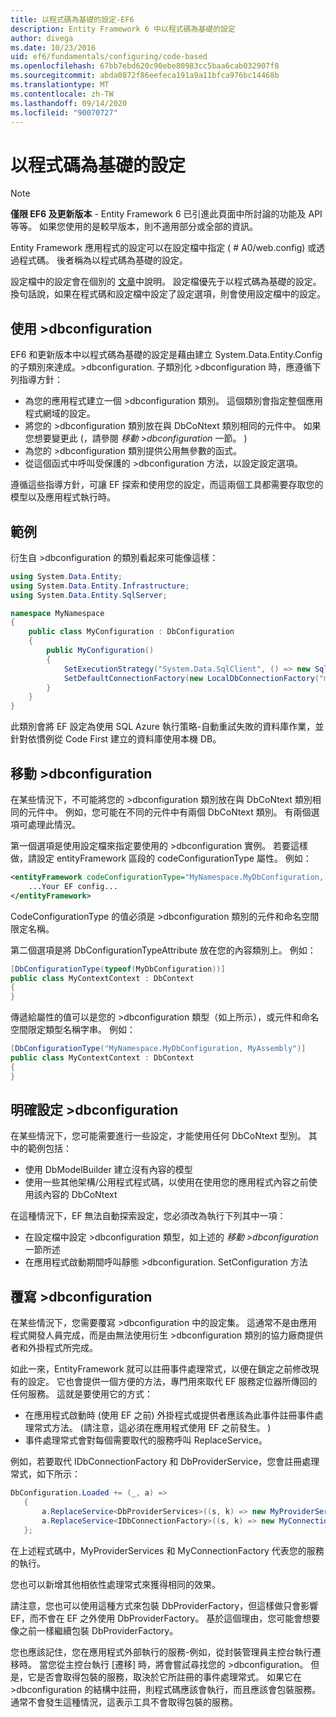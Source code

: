 ```yaml
---
title: 以程式碼為基礎的設定-EF6
description: Entity Framework 6 中以程式碼為基礎的設定
author: divega
ms.date: 10/23/2016
uid: ef6/fundamentals/configuring/code-based
ms.openlocfilehash: 67bb7ebd620c90ebe80983cc5baa6cab032907f8
ms.sourcegitcommit: abda0872f86eefeca191a9a11bfca976bc14468b
ms.translationtype: MT
ms.contentlocale: zh-TW
ms.lasthandoff: 09/14/2020
ms.locfileid: "90070727"
---
```

# <a name="code-based-configuration"></a>以程式碼為基礎的設定
> [!NOTE]
> **僅限 EF6 及更新版本** - Entity Framework 6 已引進此頁面中所討論的功能及 API 等等。 如果您使用的是較早版本，則不適用部分或全部的資訊。  

Entity Framework 應用程式的設定可以在設定檔中指定 ( # A0/web.config) 或透過程式碼。 後者稱為以程式碼為基礎的設定。  

設定檔中的設定會在個別的 [文章](xref:ef6/fundamentals/configuring/config-file)中說明。 設定檔優先于以程式碼為基礎的設定。 換句話說，如果在程式碼和設定檔中設定了設定選項，則會使用設定檔中的設定。  

## <a name="using-dbconfiguration"></a>使用 >dbconfiguration  

EF6 和更新版本中以程式碼為基礎的設定是藉由建立 System.Data.Entity.Config 的子類別來達成。>dbconfiguration. 子類別化 >dbconfiguration 時，應遵循下列指導方針：  

- 為您的應用程式建立一個 >dbconfiguration 類別。 這個類別會指定整個應用程式網域的設定。  
- 將您的 >dbconfiguration 類別放在與 DbCoNtext 類別相同的元件中。 如果您想要變更此 (，請參閱 *移動 >dbconfiguration* 一節。 )   
- 為您的 >dbconfiguration 類別提供公用無參數的函式。  
- 從這個函式中呼叫受保護的 >dbconfiguration 方法，以設定設定選項。  

遵循這些指導方針，可讓 EF 探索和使用您的設定，而這兩個工具都需要存取您的模型以及應用程式執行時。  

## <a name="example"></a>範例  

衍生自 >dbconfiguration 的類別看起來可能像這樣：  

``` csharp
using System.Data.Entity;
using System.Data.Entity.Infrastructure;
using System.Data.Entity.SqlServer;

namespace MyNamespace
{
    public class MyConfiguration : DbConfiguration
    {
        public MyConfiguration()
        {
            SetExecutionStrategy("System.Data.SqlClient", () => new SqlAzureExecutionStrategy());
            SetDefaultConnectionFactory(new LocalDbConnectionFactory("mssqllocaldb"));
        }
    }
}
```  

此類別會將 EF 設定為使用 SQL Azure 執行策略-自動重試失敗的資料庫作業，並針對依慣例從 Code First 建立的資料庫使用本機 DB。  

## <a name="moving-dbconfiguration"></a>移動 >dbconfiguration  

在某些情況下，不可能將您的 >dbconfiguration 類別放在與 DbCoNtext 類別相同的元件中。 例如，您可能在不同的元件中有兩個 DbCoNtext 類別。 有兩個選項可處理此情況。  

第一個選項是使用設定檔來指定要使用的 >dbconfiguration 實例。 若要這樣做，請設定 entityFramework 區段的 codeConfigurationType 屬性。 例如：  

``` xml
<entityFramework codeConfigurationType="MyNamespace.MyDbConfiguration, MyAssembly">
    ...Your EF config...
</entityFramework>
```  

CodeConfigurationType 的值必須是 >dbconfiguration 類別的元件和命名空間限定名稱。  

第二個選項是將 DbConfigurationTypeAttribute 放在您的內容類別上。 例如：  

``` csharp  
[DbConfigurationType(typeof(MyDbConfiguration))]
public class MyContextContext : DbContext
{
}
```  

傳遞給屬性的值可以是您的 >dbconfiguration 類型（如上所示），或元件和命名空間限定類型名稱字串。 例如：  

``` csharp
[DbConfigurationType("MyNamespace.MyDbConfiguration, MyAssembly")]
public class MyContextContext : DbContext
{
}
```  

## <a name="setting-dbconfiguration-explicitly"></a>明確設定 >dbconfiguration  

在某些情況下，您可能需要進行一些設定，才能使用任何 DbCoNtext 型別。 其中的範例包括：  

- 使用 DbModelBuilder 建立沒有內容的模型  
- 使用一些其他架構/公用程式程式碼，以使用在使用您的應用程式內容之前使用該內容的 DbCoNtext  

在這種情況下，EF 無法自動探索設定，您必須改為執行下列其中一項：  

- 在設定檔中設定 >dbconfiguration 類型，如上述的 *移動 >dbconfiguration* 一節所述
- 在應用程式啟動期間呼叫靜態 >dbconfiguration. SetConfiguration 方法  

## <a name="overriding-dbconfiguration"></a>覆寫 >dbconfiguration  

在某些情況下，您需要覆寫 >dbconfiguration 中的設定集。 這通常不是由應用程式開發人員完成，而是由無法使用衍生 >dbconfiguration 類別的協力廠商提供者和外掛程式所完成。  

如此一來，EntityFramework 就可以註冊事件處理常式，以便在鎖定之前修改現有的設定。  它也會提供一個方便的方法，專門用來取代 EF 服務定位器所傳回的任何服務。 這就是要使用它的方式：  

- 在應用程式啟動時 (使用 EF 之前) 外掛程式或提供者應該為此事件註冊事件處理常式方法。  (請注意，這必須在應用程式使用 EF 之前發生。 )   
- 事件處理常式會對每個需要取代的服務呼叫 ReplaceService。  

例如，若要取代 IDbConnectionFactory 和 DbProviderService，您會註冊處理常式，如下所示：  

``` csharp
DbConfiguration.Loaded += (_, a) =>
   {
       a.ReplaceService<DbProviderServices>((s, k) => new MyProviderServices(s));
       a.ReplaceService<IDbConnectionFactory>((s, k) => new MyConnectionFactory(s));
   };
```  

在上述程式碼中，MyProviderServices 和 MyConnectionFactory 代表您的服務的執行。  

您也可以新增其他相依性處理常式來獲得相同的效果。  

請注意，您也可以使用這種方式來包裝 DbProviderFactory，但這樣做只會影響 EF，而不會在 EF 之外使用 DbProviderFactory。 基於這個理由，您可能會想要像之前一樣繼續包裝 DbProviderFactory。  

您也應該記住，您在應用程式外部執行的服務-例如，從封裝管理員主控台執行遷移時。 當您從主控台執行 [遷移] 時，將會嘗試尋找您的 >dbconfiguration。 但是，它是否會取得包裝的服務，取決於它所註冊的事件處理常式。 如果它在 >dbconfiguration 的結構中註冊，則程式碼應該會執行，而且應該會包裝服務。 通常不會發生這種情況，這表示工具不會取得包裝的服務。  
